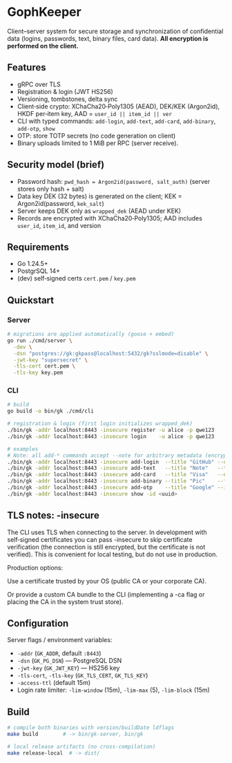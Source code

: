 # GophKeeper

Client–server system for secure storage and synchronization of confidential data (logins, passwords, text, binary files, card data). **All encryption is performed on the client.**

## Features

* gRPC over TLS
* Registration & login (JWT HS256)
* Versioning, tombstones, delta sync
* Client‑side crypto: XChaCha20‑Poly1305 (AEAD), DEK/KEK (Argon2id), HKDF per‑item key, AAD = `user_id || item_id || ver`
* CLI with typed commands: `add-login`, `add-text`, `add-card`, `add-binary`, `add-otp`, `show`
* OTP: store TOTP secrets (no code generation on client)
* Binary uploads limited to 1 MiB per RPC (server receive).

## Security model (brief)

* Password hash: `pwd_hash = Argon2id(password, salt_auth)` (server stores only hash + salt)
* Data key DEK (32 bytes) is generated on the client; KEK = Argon2id(password, `kek_salt`)
* Server keeps DEK only as `wrapped_dek` (AEAD under KEK)
* Records are encrypted with XChaCha20‑Poly1305; AAD includes `user_id`, `item_id`, and version

## Requirements

* Go 1.24.5+
* PostgrSQL 14+
* (dev) self‑signed certs `cert.pem` / `key.pem`

## Quickstart

### Server

```bash
# migrations are applied automatically (goose + embed)
go run ./cmd/server \
  -dev \
  -dsn "postgres://gk:gkpass@localhost:5432/gk?sslmode=disable" \
  -jwt-key "supersecret" \
  -tls-cert cert.pem \
  -tls-key key.pem
```

### CLI

```bash
# build
go build -o bin/gk ./cmd/cli

# registration & login (first login initializes wrapped_dek)
./bin/gk -addr localhost:8443 -insecure register -u alice -p qwe123
./bin/gk -addr localhost:8443 -insecure login    -u alice -p qwe123

# examples
# Note: all add-* commands accept --note for arbitrary metadata (encrypted on the client).
./bin/gk -addr localhost:8443 -insecure add-login  --title "GitHub" --url https://github.com --username me --password secret --note "work account"
./bin/gk -addr localhost:8443 -insecure add-text   --title "Note"   --text "hello"                                           --note "draft"
./bin/gk -addr localhost:8443 -insecure add-card   --title "Visa"   --name "A User" --number 4111111111111111 --exp 12/30 --cvc 123 --note "personal"
./bin/gk -addr localhost:8443 -insecure add-binary --title "Pic"    --file ./photo.jpg                                      --note "avatar"
./bin/gk -addr localhost:8443 -insecure add-otp    --title "Google" --issuer ACME --secret JBSWY3DPEHPK3PXP --digits 6 --period 30 --note "2FA"
./bin/gk -addr localhost:8443 -insecure show -id <uuid>
```
## TLS notes: -insecure

The CLI uses TLS when connecting to the server. In development with self‑signed certificates you can pass -insecure to skip certificate verification (the connection is still encrypted, but the certificate is not verified). This is convenient for local testing, but do not use in production.

Production options:

Use a certificate trusted by your OS (public CA or your corporate CA).

Or provide a custom CA bundle to the CLI (implementing a -ca flag or placing the CA in the system trust store).

## Configuration

Server flags / environment variables:

* `-addr` (`GK_ADDR`, default `:8443`)
* `-dsn` (`GK_PG_DSN`) — PostgreSQL DSN
* `-jwt-key` (`GK_JWT_KEY`) — HS256 key
* `-tls-cert`, `-tls-key` (`GK_TLS_CERT`, `GK_TLS_KEY`)
* `-access-ttl` (default 15m)
* Login rate limiter: `-lim-window` (15m), `-lim-max` (5), `-lim-block` (15m)

## Build

```bash
# compile both binaries with version/buildDate ldflags
make build        # -> bin/gk-server, bin/gk

# local release artifacts (no cross-compilation)
make release-local  # -> dist/
